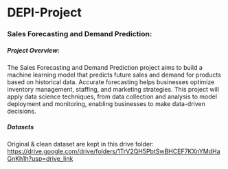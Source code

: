 # DEPI-Project

### Sales Forecasting and Demand Prediction:

##### Project Overview:
The Sales Forecasting and Demand Prediction project aims to build a machine learning 
model that predicts future sales and demand for products based on historical data. Accurate forecasting 
helps businesses optimize inventory management, staffing, and marketing strategies. This project will apply 
data science techniques, from data collection and analysis to model deployment and monitoring, enabling 
businesses to make data-driven decisions.

##### Datasets
Original & clean dataset are kept in this drive folder:  
https://drive.google.com/drive/folders/1TrV2QH5PbtSwBHCEF7KXnYMdHaGnKh1h?usp=drive_link
